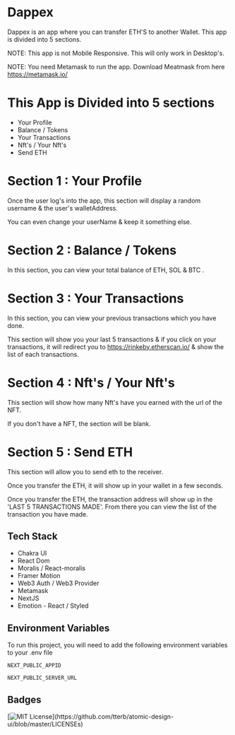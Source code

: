 
# Dappex 

Dappex is an app where you can transfer ETH'S to another Wallet.
This app is divided into 5 sections. 

NOTE: This app is not Mobile Responsive. This will only work in Desktop's.

NOTE: You need Metamask to run the app. Download Meatmask from here https://metamask.io/

# This App is Divided into 5 sections

- Your Profile
- Balance / Tokens
- Your Transactions 
- Nft's / Your Nft's 
- Send ETH 

# Section 1 : Your Profile

Once the user log's into the app, this section will display a random username & the user's walletAddress. 

You can even change your userName & keep it something else. 

# Section 2 : Balance / Tokens

In this section, you can view your total balance of  ETH, SOL & BTC . 

# Section 3 : Your Transactions 

In this section, you can view your previous transactions which you have done. 

This section will show you your last 5 transactions & if you click on your transactions, it will redirect you to https://rinkeby.etherscan.io/ & show the list of each transactions. 

# Section 4 : Nft's / Your Nft's 

This section will show how many Nft's have you earned with the url of the NFT. 

If you don't have a NFT, the section will be blank. 

# Section 5 : Send ETH

This section will allow you to send eth to the receiver. 

Once you transfer the ETH, it will show up in your wallet in a few seconds. 

Once you transfer the ETH, the transaction address will show up in the 'LAST 5 TRANSACTIONS MADE'. From there you can view the list of the transaction you have made. 



## Tech Stack

- Chakra UI
- React Dom 
- Moralis / React-moralis
- Framer Motion
- Web3 Auth / Web3 Provider
- Metamask 
- NextJS 
- Emotion - React / Styled


## Environment Variables

To run this project, you will need to add the following environment variables to your .env file

`NEXT_PUBLIC_APPID`

`NEXT_PUBLIC_SERVER_URL`


## Badges

[![MIT License](https://img.shields.io/apm/l/atomic-design-ui.svg?)](https://github.com/tterb/atomic-design-ui/blob/master/LICENSEs)



